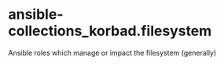 # ansible-collections_korbad.filesystem
Ansible roles which manage or impact the filesystem (generally)
